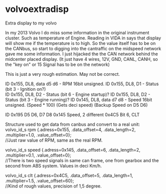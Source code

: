 # volvoextradisp
Extra display to my volvo

In my 2013 Volvo I do miss some information in the original instrument cluster. Such as temperature of Engine.
Reading in VIDA in says that display will show me if the temperature is to high.
So the value itself has to be on the CANbus, so start to digging into the cantraffic on the 
midspeed network gave me some information. I just hijacked the the CAN network behind the midcenter placed display. (It just have 4 wires, 12V, GND, CANL, CANH, so the "key on" or 15 Signal has to be on the network)

This is just a very rough estimation. May not be correct.

ID 0x155, DL8, data d5 d6 - RPM 16bit unsigned.
ID 0x155, DL8, D1 - Status (bit 3 - Ignition on?) 	
ID 0x155, DL8, D2 - Status (bit 6 - Engine startup)?
ID 0x155, DL8, D2 - Status (bit 3 - Engine running)?
ID 0x145, DL8, data d7 d8 - Speed 16bit unsigned. (Speed * 100) (Gets deci speed) (Backup Speed on D5 D6)

ID 0x195 D5 D6, D7 D8
0x145 Speed, 2 different
0x4C5	Bit 6, CLT

Structure used to get data from canbus and convert to a real unit:
volvo_id_s  rpm {.adress=0x155, .data_offset=4, .data_length=2, .multiplier=1.0, .value_offset=0};    
//Just raw value of RPM, same as the real RPM.

volvo_id_s  speed {.adress=0x145, .data_offset=6, .data_length=2, .multiplier=0.1, .value_offset=0};  
//There is two speed signals in same can frame, one from gearbox and the second from ABS system. Values in deci Km/h.

volvo_id_s  clt {.adress=0x4C5, .data_offset=5, .data_length=1, .multiplier=1.5, .value_offset=60};  
//Kind of rough values, precision of 1,5 degree. 
